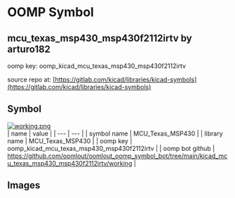 # OOMP Symbol  
## mcu_texas_msp430_msp430f2112irtv  by arturo182  
  
oomp key: oomp_kicad_mcu_texas_msp430_msp430f2112irtv  
  
source repo at: [https://gitlab.com/kicad/libraries/kicad-symbols](https://gitlab.com/kicad/libraries/kicad-symbols)  
## Symbol  
  
[![working.png](working_600.png)](working.png)  
| name | value | 
| --- | --- | 
| symbol name | MCU_Texas_MSP430 | 
| library name | MCU_Texas_MSP430 | 
| oomp key | oomp_kicad_mcu_texas_msp430_msp430f2112irtv | 
| oomp bot github | https://github.com/oomlout/oomlout_oomp_symbol_bot/tree/main/kicad_mcu_texas_msp430_msp430f2112irtv/working | 
## Images  
